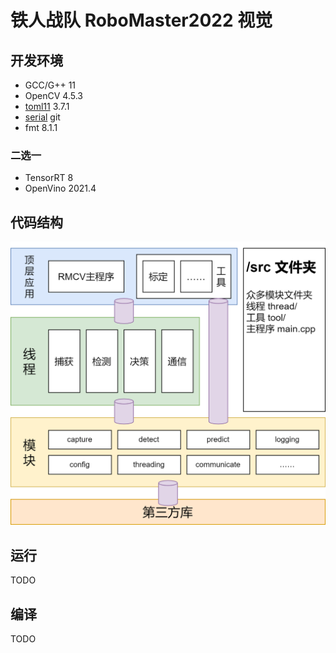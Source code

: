 # 铁人战队 RoboMaster2022 视觉

## 开发环境

- GCC/G++ 11
- OpenCV 4.5.3
- [toml11](https://github.com/ToruNiina/toml11) 3.7.1
- [serial](https://github.com/wjwwood/serial) git
- fmt 8.1.1

### 二选一

- TensorRT 8
- OpenVino 2021.4

## 代码结构

![](docs/代码结构.drawio.png)

## 运行

TODO

## 编译

TODO